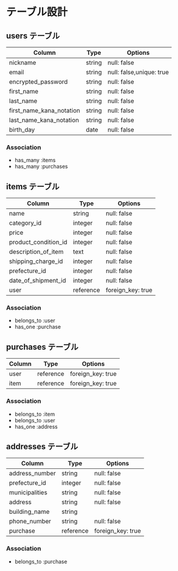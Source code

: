 # テーブル設計

## users テーブル

| Column                     | Type          | Options               |
|----------------------------|---------------|-----------------------|
| nickname                   | string        | null: false           |
| email                      | string        | null: false,unique: true|
| encrypted_password         | string        | null: false           |
| first_name                 | string        | null: false           |
| last_name                  | string        | null: false           |
| first_name_kana_notation   | string        | null: false           |
| last_name_kana_notation    | string        | null: false           |
| birth_day                  | date          | null: false           |

### Association

- has_many :items
- has_many :purchases

## items テーブル

| Column                     | Type          | Options               |
|----------------------------|---------------|-----------------------|
| name                       | string        | null: false           |
| category_id                | integer       | null: false           |
| price                      | integer       | null: false           |
| product_condition_id       | integer       | null: false           |
| description_of_item        | text          | null: false           |
| shipping_charge_id         | integer       | null: false           |
| prefecture_id              | integer       | null: false           |
| date_of_shipment_id        | integer       | null: false           |
| user                       | reference     | foreign_key: true     |

### Association

- belongs_to :user
- has_one  :purchase


## purchases テーブル

| Column                     | Type          | Options               |
|----------------------------|---------------|-----------------------|
| user                       | reference     | foreign_key: true     |
| item                       | reference     | foreign_key: true     |

### Association

- belongs_to :item
- belongs_to :user
- has_one    :address

## addresses テーブル

| Column                     | Type          | Options               |
|----------------------------|---------------|-----------------------|
| address_number             | string        | null: false           |
| prefecture_id              | integer       | null: false           |
| municipalities             | string        | null: false           |
| address                    | string        | null: false           |
| building_name              | string        |
| phone_number               | string        | null: false           |
| purchase                   | reference     | foreign_key: true     |

### Association

- belongs_to :purchase 